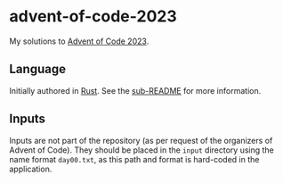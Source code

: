 # advent-of-code-2023
My solutions to [Advent of Code 2023](https://adventofcode.com/2023).

## Language
Initially authored in [Rust](https://rust-lang.org). See the [sub-README](rust/aoc2023/README.md)
for more information.

## Inputs
Inputs are not part of the repository (as per request of the organizers of Advent of Code).
They should be placed in the `input` directory using the name format `day00.txt`, as this path and
format is hard-coded in the application.